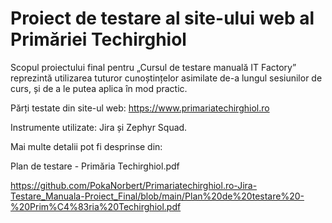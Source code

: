 <h1>Proiect de testare al site-ului web al Primăriei Techirghiol</h1>

Scopul proiectului final pentru „Cursul de testare manuală IT Factory” reprezintă utilizarea tuturor cunoștințelor asimilate de-a lungul sesiunilor de curs, și de a le putea aplica în mod practic.

Părți testate din site-ul web: https://www.primariatechirghiol.ro

Instrumente utilizate: Jira și Zephyr Squad.

Mai multe detalii pot fi desprinse din:

Plan de testare - Primăria Techirghiol.pdf

https://github.com/PokaNorbert/Primariatechirghiol.ro-Jira-Testare_Manuala-Proiect_Final/blob/main/Plan%20de%20testare%20-%20Prim%C4%83ria%20Techirghiol.pdf

